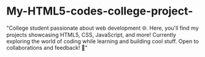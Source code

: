 # My-HTML5-codes-college-project-
"College student passionate about web development 🌐. Here, you'll find my projects showcasing HTML5, CSS, JavaScript, and more! Currently exploring the world of coding while learning and building cool stuff. Open to collaborations and feedback! 🚀"
